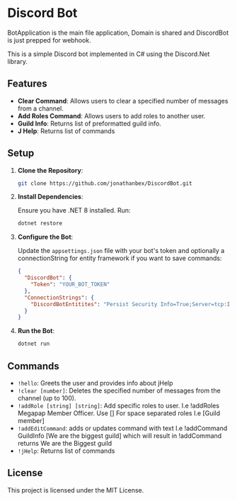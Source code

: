 # Discord Bot

BotApplication is the main file application, Domain is shared and DiscordBot is just prepped for webhook.

This is a simple Discord bot implemented in C# using the Discord.Net library.

## Features

- **Clear Command**: Allows users to clear a specified number of messages from a channel.
- **Add Roles Command**: Allows users to add roles to another user.
- **Guild Info**: Returns list of preformatted guild info.
- **J Help**: Returns list of commands

## Setup

1. **Clone the Repository**:

    ```bash
    git clone https://github.com/jonathanbex/DiscordBot.git
    ```

2. **Install Dependencies**:

    Ensure you have .NET 8 installed. Run:

    ```bash
    dotnet restore
    ```

3. **Configure the Bot**:

    Update the `appsettings.json` file with your bot's token and optionally a connectionString for entity framework if you want to save commands:

    ```json
    {
      "DiscordBot": {
        "Token": "YOUR_BOT_TOKEN"
      },
      "ConnectionStrings": {
        "DiscordBotEntitites": "Persist Security Info=True;Server=tcp:IPADDRESS,1433;Initial Catalog=DB;User ID=DBUSER;Password=DBPassword;multipleactiveresultsets=True;TrustServerCertificate=True"
      }
    }
    ```

4. **Run the Bot**:

    ```bash
    dotnet run
    ```

## Commands
- `!hello`: Greets the user and provides info about jHelp
- `!clear [number]`: Deletes the specified number of messages from the channel (up to 100).
- `!addRole [string] [string]`: Add specific roles to user. I.e !addRoles Megapap Member Officer. Use [] For space separated roles I.e [Guild member]
- `!addEditCommand`: adds or updates command with text I.e !addCommand GuildInfo [We are the biggest guild] which will result in !addCommand returns We are the Biggest guild
- `!jHelp`: Returns list of commands
## License

This project is licensed under the MIT License.
